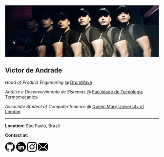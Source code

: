 ![profile picture 2020](https://raw.githubusercontent.com/vixandrade/vixandrade.github.io/master/assets/images/Cover%20Photo.png)

## Victor de Andrade
*Head of Product Engineering* @ [DrumWave](https://drumwave.com)

*Análise e Desenvolvimento de Sistemas* @ [Faculdade de Tecnologia Termomecanica](http://ftt.com.br/home/)

*Associate Student of Computer Science* @ [Queen Mary University of London](https://www.qmul.ac.uk/)

---

**Location:** São Paulo, Brazil

**Contact at:**

[![Github](../assets/images/github.png)](https://github.com/vixandrade) [![LinkedIn](../assets/images/linkedin.png)](https://www.linkedin.com/in/victor-de-andrade-vix21/) [![Instagram](../assets/images/instagram.png)](https://www.instagram.com/vixandrade) [![Email](../assets/images/email.png)](mailto:vix.andrade@gmail.com)